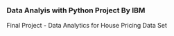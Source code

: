 ### Data Analyis with Python Project By IBM

Final Project - Data Analytics for House Pricing Data Set
